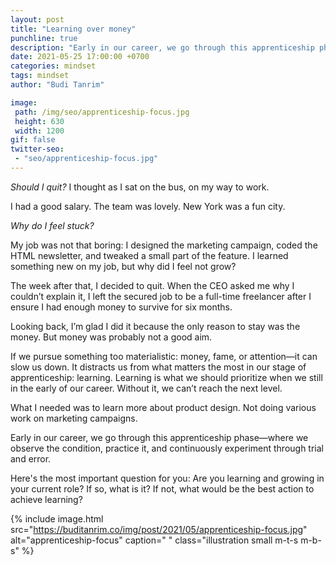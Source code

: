 ```yaml
---
layout: post
title: "Learning over money"
punchline: true
description: "Early in our career, we go through this apprenticeship phase."
date: 2021-05-25 17:00:00 +0700
categories: mindset
tags: mindset
author: "Budi Tanrim"

image:
 path: /img/seo/apprenticeship-focus.jpg
 height: 630
 width: 1200
gif: false
twitter-seo: 
 - "seo/apprenticeship-focus.jpg"
---
```


_Should I quit?_ I thought as I sat on the bus, on my way to work.

I had a good salary. The team was lovely. New York was a fun city.

_Why do I feel stuck?_

My job was not that boring: I designed the marketing campaign, coded the HTML newsletter, and tweaked a small part of the feature. I learned something new on my job, but why did I feel not grow?

The week after that, I decided to quit. When the CEO asked me why I couldn’t explain it, I left the secured job to be a full-time freelancer after I ensure I had enough money to survive for six months.

Looking back, I’m glad I did it because the only reason to stay was the money. But money was probably not a good aim.

If we pursue something too materialistic: money, fame, or attention—it can slow us down. It distracts us from what matters the most in our stage of apprenticeship: learning. Learning is what we should prioritize when we still in the early of our career. Without it, we can’t reach the next level.

What I needed was to learn more about product design. Not doing various work on marketing campaigns.

Early in our career, we go through this apprenticeship phase—where we observe the condition, practice it, and continuously experiment through trial and error.

Here's the most important question for you: Are you learning and growing in your current role? If so, what is it? If not, what would be the best action to achieve learning?


{% include image.html 
src="https://buditanrim.co/img/post/2021/05/apprenticeship-focus.jpg" 
alt="apprenticeship-focus" 
caption=" "
class="illustration small m-t-s m-b-s" %}